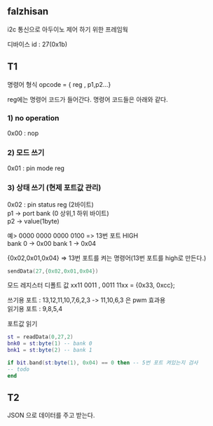 ## falzhisan 
i2c 통신으로 아두이노 제어 하기 위한 프레임웍

디바이스 id : 27(0x1b)

## T1 
명령어 형식 
opcode = { reg , p1,p2…}

reg에는 명령어 코드가 들어간다. 명령어 코드들은 아래와 같다.  

### 1)  no operation
0x00 : nop

### 2) 모드 쓰기  
0x01 : pin mode reg

### 3) 상태 쓰기 (현제 포트값 관리)
0x02 : pin status reg (2바이트)  
p1 -> port bank (0 상위,1 하위 바이트)  
p2 -> value(1byte)  

예> 
0000 0000 0000 0100 => 13번 포트  HIGH  
bank 0 -> 0x00 
bank 1 -> 0x04

{0x02,0x01,0x04} => 13번 포트를 켜는 명령어(13번 포트를 high로 만든다.)   
```lua
sendData(27,{0x02,0x01,0x04})
````

모드 레지스터  디폴트 값 
xx11 0011 , 0011 11xx = {0x33, 0xcc};

쓰기용 포트 : 13,12,11,10,7,6,2,3  -> 11,10,6,3 은 pwm 효과용   
읽기용 포트  : 9,8,5,4

포트값 읽기
```lua
st = readData(0,27,2)
bnk0 = st:byte(1) -- bank 0
bnk1 = st:byte(2) -- bank 1

if bit.band(st:byte(1), 0x04) == 0 then -- 5번 포트 켜있는지 검사 
-- todo
end


```





## T2
JSON 으로 데이터를 주고 받는다.


